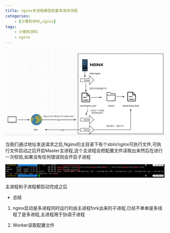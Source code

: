 ```yaml
---
title: nginx多进程模型和基本请求流程
categories:
    - [计算机学科,nginx]
tags:
    - 计算机学科
    - nginx
---
```


![image_2023-01-28-11-16-56](https://raw.githubusercontent.com/PigPigLetsGo/imeages/master/image_2023-01-28-11-16-56_20230225135830.png)

当我们通过地址发送请求之后,Nginx的主目录下有个sbin/nginx可执行文件,可执行文件启动之后开启Master主进程,这个主进程会把配置文件读取出来然后在进行一次校验,如果没有任何错误则会开启子进程

![image_2023-01-28-11-20-56](https://raw.githubusercontent.com/PigPigLetsGo/imeages/master/image_2023-01-28-11-20-56_20230225135843.png)

主进程和子进程都启动完成之后

- 总结
1. nginx启动是多进程同时运行的由主进程fork出来的子进程,已经不单单是多线程了是多进程,主进程用于协调子进程

2. Worker读取配置文件

